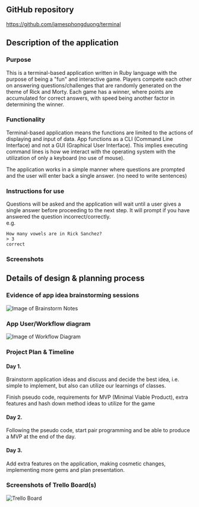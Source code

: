 ## GitHub repository
https://github.com/jamesphongduong/terminal

## Description of the application
### Purpose
This is a terminal-based application written in Ruby language with the purpose of being a "fun" and interactive game. Players compete each other on answering questions/challenges that are randomly generated on the theme of Rick and Morty. Each game has a winner, where points are accumulated for correct answers, with speed being another factor in determining the winner. 

### Functionality
Terminal-based application means the functions are limited to the actions of displaying and input of data. App functions as a CLI (Command Line Interface) and not a GUI (Graphical User Interface). This implies executing command lines is how we interact with the operating system with the utilization of only a keyboard (no use of mouse). 

The application works in a simple manner where questions are prompted and the user will enter back a single answer. 
(no need to write sentences) 

### Instructions for use
Questions will be asked and the application will wait until a user gives a single answer before proceeding to the next step. It will prompt if you have answered the question incorrect/correctly.  
e.g. 
```
How many vowels are in Rick Sanchez?
> 3
correct
```
### Screenshots

## Details of design & planning process
### Evidence of app idea brainstorming sessions
![Image of Brainstorm Notes](https://github.com/jamesphongduong/terminal/blob/master/images/Brainstorm%20ideas.png)
### App User/Workflow diagram
![Image of Workflow Diagram](https://github.com/jamesphongduong/terminal/blob/master/images/Workflow%20Diagram.png)
### Project Plan & Timeline
#### Day 1.
Brainstorm application ideas and discuss and decide the best idea, i.e. simple to implement, but also can utilize our learnings of classes.

Finish pseudo code, requirements for MVP (Minimal Viable Product), extra features and hash down method ideas to utilize for the game
#### Day 2.
Following the pseudo code, start pair programming and be able to produce a MVP at the end of the day.

#### Day 3. 
Add extra features on the application, making cosmetic changes, implementing more gems and plan presentation. 

### Screenshots of Trello Board(s)
![Trello Board](https://github.com/jamesphongduong/terminal/blob/master/images/Trello.png)
